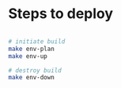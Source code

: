 # Steps to deploy

```bash

# initiate build
make env-plan
make env-up

# destroy build
make env-down
```